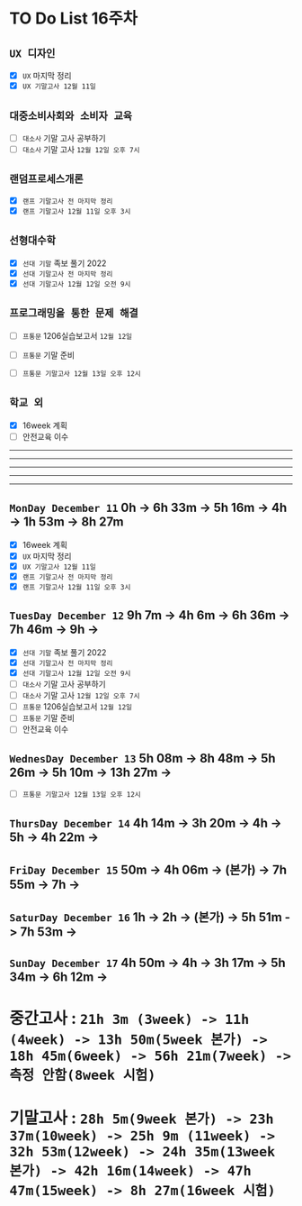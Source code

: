 # TO Do List 16주차

## `UX 디자인` 
- [x] `UX` 마지막 정리
- [x] `UX 기말고사 12월 11일`

## `대중소비사회와 소비자 교육`
- [ ] `대소사` 기말 고사 공부하기 
- [ ] `대소사` 기말 고사 `12월 12일 오후 7시`

## `랜덤프로세스개론`
- [x] `랜프 기말고사 전 마지막 정리`
- [x] `랜프 기말고사 12월 11일 오후 3시`

## `선형대수학`
- [x] `선대 기말` 족보 풀기 2022
- [x] `선대 기말고사 전 마지막 정리`
- [x] `선대 기말고사 12월 12일 오전 9시`

## `프로그래밍을 통한 문제 해결`
- [ ] `프통문` 1206실습보고서 `12월 12일`
- [ ] `프통문` 기말 준비
- [ ] `프통문 기말고사 12월 13일 오후 12시`


## `학교 외`
- [x] 16week 계획
- [ ] 안전교육 이수

---
---
---
---
---

## `MonDay December 11` 0h -> 6h 33m -> 5h 16m -> 4h -> 1h 53m -> 8h 27m
- [x] 16week 계획
- [x] `UX` 마지막 정리
- [x] `UX 기말고사 12월 11일`
- [x] `랜프 기말고사 전 마지막 정리`
- [x] `랜프 기말고사 12월 11일 오후 3시`

## `TuesDay December 12` 9h 7m -> 4h 6m -> 6h 36m -> 7h 46m -> 9h ->
- [x] `선대 기말` 족보 풀기 2022
- [x] `선대 기말고사 전 마지막 정리`
- [x] `선대 기말고사 12월 12일 오전 9시`
- [ ] `대소사` 기말 고사 공부하기 
- [ ] `대소사` 기말 고사 `12월 12일 오후 7시`
- [ ] `프통문` 1206실습보고서 `12월 12일`
- [ ] `프통문` 기말 준비
- [ ] 안전교육 이수

## `WednesDay December 13` 5h 08m -> 8h 48m -> 5h 26m -> 5h 10m -> 13h 27m ->
- [ ] `프통문 기말고사 12월 13일 오후 12시`

## `ThursDay December 14` 4h 14m -> 3h 20m -> 4h -> 5h -> 4h 22m ->


## `FriDay December 15` 50m -> 4h 06m -> (본가) -> 7h 55m -> 7h ->


## `SaturDay December 16` 1h -> 2h -> (본가) -> 5h 51m -> 7h 53m ->


## `SunDay December 17` 4h 50m -> 4h -> 3h 17m -> 5h 34m -> 6h 12m ->


# 중간고사 : `21h 3m (3week) -> 11h (4week) -> 13h 50m(5week 본가) -> 18h 45m(6week) -> 56h 21m(7week) -> 측정 안함(8week 시험)` 
# 기말고사 : `28h 5m(9week 본가) -> 23h 37m(10week) -> 25h 9m (11week) ->  32h 53m(12week) -> 24h 35m(13week 본가) -> 42h 16m(14week) -> 47h 47m(15week) -> 8h 27m(16week 시험)` 
